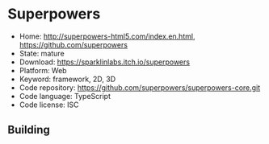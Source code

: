 # Superpowers

- Home: http://superpowers-html5.com/index.en.html, https://github.com/superpowers
- State: mature
- Download: https://sparklinlabs.itch.io/superpowers
- Platform: Web
- Keyword: framework, 2D, 3D
- Code repository: https://github.com/superpowers/superpowers-core.git
- Code language: TypeScript
- Code license: ISC

## Building
